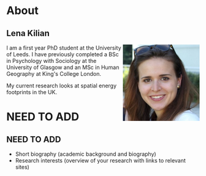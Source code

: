 # About

## Lena Kilian

<img src="Photo_LenaKilian.png" align="right" width="200"/>

I am a first year PhD student at the University of Leeds. I have previously completed a BSc in Psychology with Sociology at the University of Glasgow and an MSc in Human Geography at King's College London. 

My current research looks at spatial energy footprints in the UK.


# NEED TO ADD
## NEED TO ADD
- Short biography (academic background and biography)
- Research interests (overview of your research with links to relevant sites)
